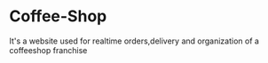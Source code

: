 # Coffee-Shop
 It's a website used for realtime orders,delivery and organization of a coffeeshop franchise

 
